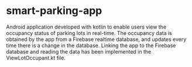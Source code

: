 # smart-parking-app
Android application developed with kotlin to enable users view the occupancy status of parking lots in real-time. 
The occupancy data is obtained by the app from a Firebase realtime database, and updates every time there is a change in the database.
Linking the app to the Firebase database and reading the data has been implemented in the ViewLotOccupant.kt file.
